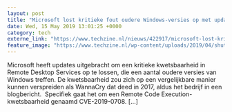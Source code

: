 ```yaml
---
layout: post
title: "Microsoft lost kritieke fout oudere Windows-versies op met updates"
date: Wed, 15 May 2019 13:01:25 +0000
category: tech
externe_link: "https://www.techzine.nl/nieuws/422917/microsoft-lost-kritieke-fout-oudere-windows-versies-op-met-updates.html"
feature_image: "https://www.techzine.nl/wp-content/uploads/2019/04/shutterstock_643713286.jpg"
---
```


Microsoft heeft updates uitgebracht om een kritieke kwetsbaarheid in Remote Desktop Services op te lossen, die een aantal oudere versies van Windows treffen. De kwetsbaarheid zou zich op een vergelijkbare manier kunnen verspreiden als WannaCry dat deed in 2017, aldus het bedrijf in een blogbericht.  Specifiek gaat het om een Remote Code Execution-kwetsbaarheid genaamd CVE-2019-0708. [&#8230;]
